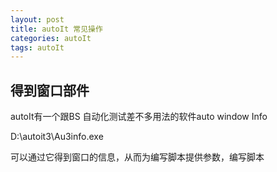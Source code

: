 ```yaml
---
layout: post
title: autoIt 常见操作
categories: autoIt
tags: autoIt
---
```


## 得到窗口部件

autoIt有一个跟BS 自动化测试差不多用法的软件auto window Info

 D:\autoit3\Au3info.exe
 
可以通过它得到窗口的信息，从而为编写脚本提供参数，编写脚本
